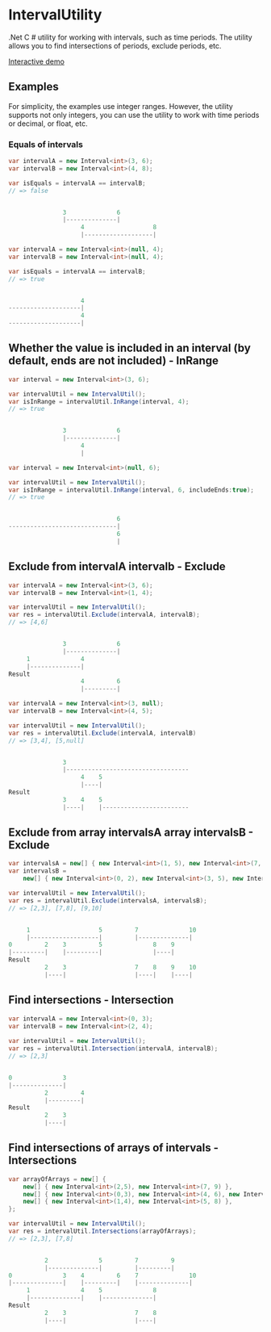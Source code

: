 # IntervalUtility
.Net C # utility for working with intervals, such as time periods. The utility allows you to find intersections of periods, exclude periods, etc.

[Interactive demo](https://alexeyboiko.github.io/IntervalUtility/ "Interval Utility Demo")

## Examples
For simplicity, the examples use integer ranges. However, the utility supports not only integers, you can use the utility to work with time periods or decimal, or float, etc.

### Equals of intervals

```cs
var intervalA = new Interval<int>(3, 6);
var intervalB = new Interval<int>(4, 8);

var isEquals = intervalA == intervalB;
// => false


               3              6
               |--------------|
                    4                   8
                    |-------------------|
```

```cs
var intervalA = new Interval<int>(null, 4);
var intervalB = new Interval<int>(null, 4);

var isEquals = intervalA == intervalB;
// => true


                    4
--------------------|
                    4
--------------------|
```

## Whether the value is included in an interval (by default, ends are not included) - InRange
```cs
var interval = new Interval<int>(3, 6);

var intervalUtil = new IntervalUtil();
var isInRange = intervalUtil.InRange(interval, 4);
// => true


               3              6
               |--------------|
                    4
                    |

```

```cs
var interval = new Interval<int>(null, 6);

var intervalUtil = new IntervalUtil();
var isInRange = intervalUtil.InRange(interval, 6, includeEnds:true);
// => true


                              6
------------------------------|
                              6
                              |
```

## Exclude from intervalA intervalb - Exclude
```cs
var intervalA = new Interval<int>(3, 6);
var intervalB = new Interval<int>(1, 4);

var intervalUtil = new IntervalUtil();
var res = intervalUtil.Exclude(intervalA, intervalB);
// => [4,6]


               3              6
               |--------------|
     1              4
     |--------------|
Result
                    4         6
                    |---------|
```

```cs
var intervalA = new Interval<int>(3, null);
var intervalB = new Interval<int>(4, 5);

var intervalUtil = new IntervalUtil();
var res = intervalUtil.Exclude(intervalA, intervalB)
// => [3,4], [5,null]


               3
               |----------------------------------
                    4    5
                    |----|
Result
               3    4    5
               |----|    |------------------------
```

## Exclude from array intervalsA array intervalsB - Exclude

```cs
var intervalsA = new[] { new Interval<int>(1, 5), new Interval<int>(7, 10) };
var intervalsB =
    new[] { new Interval<int>(0, 2), new Interval<int>(3, 5), new Interval<int>(8, 9) };

var intervalUtil = new IntervalUtil();
var res = intervalUtil.Exclude(intervalsA, intervalsB);
// => [2,3], [7,8], [9,10]


     1                   5         7              10
     |-------------------|         |--------------|
0         2    3         5              8    9
|---------|    |---------|              |----|
Result
          2    3                   7    8    9    10
          |----|                   |----|    |----|
```

## Find intersections - Intersection
```cs
var intervalA = new Interval<int>(0, 3);
var intervalB = new Interval<int>(2, 4);
            
var intervalUtil = new IntervalUtil();
var res = intervalUtil.Intersection(intervalA, intervalB);
// => [2,3]


0              3
|--------------|
          2         4
          |---------|
Result
          2    3
          |----|
```

## Find intersections of arrays of intervals - Intersections

```cs
var arrayOfArrays = new[] {
    new[] { new Interval<int>(2,5), new Interval<int>(7, 9) },
    new[] { new Interval<int>(0,3), new Interval<int>(4, 6), new Interval<int>(7, 10) },
    new[] { new Interval<int>(1,4), new Interval<int>(5, 8) },
};

var intervalUtil = new IntervalUtil();
var res = intervalUtil.Intersections(arrayOfArrays);
// => [2,3], [7,8]


          2              5         7         9                                                      
          |--------------|         |---------|                                                      
0              3    4         6    7              10                                                
|--------------|    |---------|    |--------------|                                                 
     1              4    5              8                                                           
     |--------------|    |--------------|                                                           
Result
          2    3                   7    8                                                           
          |----|                   |----|   
```
